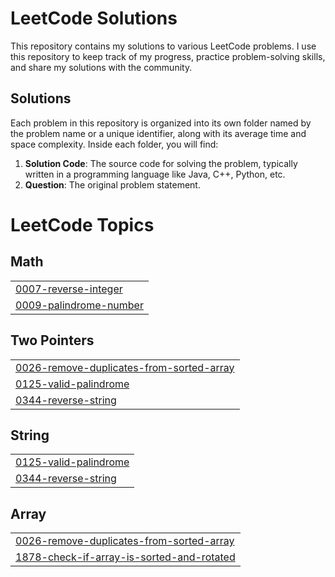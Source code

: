 # LeetCode Solutions

This repository contains my solutions to various LeetCode problems. I use this repository to keep track of my progress, practice problem-solving skills, and share my solutions with the community.

## Solutions

Each problem in this repository is organized into its own folder named by the problem name or a unique identifier, along with its average time and space complexity. Inside each folder, you will find:

1. **Solution Code**: The source code for solving the problem, typically written in a programming language like Java, C++, Python, etc.
2. **Question**: The original problem statement.

<!---LeetCode Topics Start-->
# LeetCode Topics
## Math
|  |
| ------- |
| [0007-reverse-integer](https://github.com/TusharPani14/Tushar-LeetCode/tree/master/0007-reverse-integer) |
| [0009-palindrome-number](https://github.com/TusharPani14/Tushar-LeetCode/tree/master/0009-palindrome-number) |
## Two Pointers
|  |
| ------- |
| [0026-remove-duplicates-from-sorted-array](https://github.com/TusharPani14/Tushar-LeetCode/tree/master/0026-remove-duplicates-from-sorted-array) |
| [0125-valid-palindrome](https://github.com/TusharPani14/Tushar-LeetCode/tree/master/0125-valid-palindrome) |
| [0344-reverse-string](https://github.com/TusharPani14/Tushar-LeetCode/tree/master/0344-reverse-string) |
## String
|  |
| ------- |
| [0125-valid-palindrome](https://github.com/TusharPani14/Tushar-LeetCode/tree/master/0125-valid-palindrome) |
| [0344-reverse-string](https://github.com/TusharPani14/Tushar-LeetCode/tree/master/0344-reverse-string) |
## Array
|  |
| ------- |
| [0026-remove-duplicates-from-sorted-array](https://github.com/TusharPani14/Tushar-LeetCode/tree/master/0026-remove-duplicates-from-sorted-array) |
| [1878-check-if-array-is-sorted-and-rotated](https://github.com/TusharPani14/Tushar-LeetCode/tree/master/1878-check-if-array-is-sorted-and-rotated) |
<!---LeetCode Topics End-->